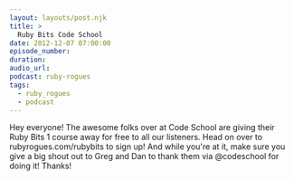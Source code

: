 ```yaml
---
layout: layouts/post.njk
title: >
  Ruby Bits Code School
date: 2012-12-07 07:00:00
episode_number:
duration:
audio_url:
podcast: ruby-rogues
tags:
  - ruby_rogues
  - podcast
---
```


Hey everyone! The awesome folks over at Code School are giving their Ruby Bits 1 course away&nbsp;for free&nbsp;to all our listeners. Head on over&nbsp;to rubyrogues.com/rubybits&nbsp;to sign up! And while you're at it, make sure you give a big shout out to Greg and Dan to thank them via @codeschool&nbsp;for doing it! Thanks!
